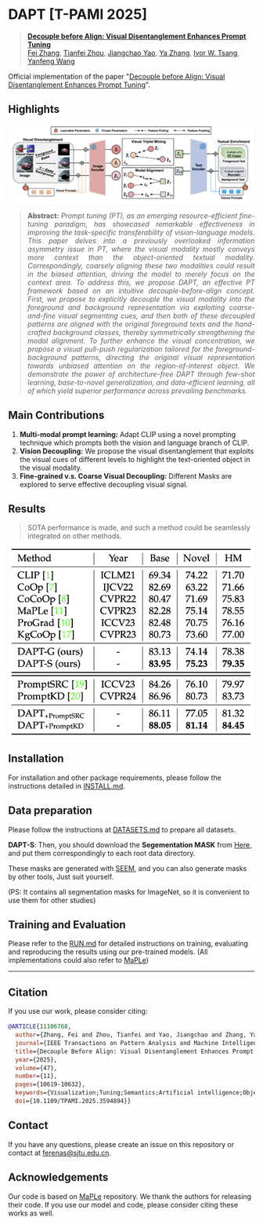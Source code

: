 # DAPT [T-PAMI 2025]



> [**Decouple before Align: Visual Disentanglement Enhances Prompt Tuning**](https://arxiv.org/abs/2210.03117)<br>
> [Fei Zhang](https://scholar.google.com/citations?hl=zh-CN&user=Omrg6UkAAAAJ), [Tianfei Zhou](https://www.tfzhou.com/), [Jiangchao Yao](https://sunarker.github.io/), [Ya Zhang](http://scholar.google.com/citations?user=pbjw9sMAAAAJ&hl=zh-CN), [Ivor W. Tsang](https://scholar.google.com.sg/citations?user=rJMOlVsAAAAJ&hl=en), [Yanfeng Wang](https://ieeexplore.ieee.org/author/37085615187)



Official implementation of the paper "[Decouple before Align: Visual Disentanglement
Enhances Prompt Tuning](https://arxiv.org/pdf/2508.00395)".





## Highlights

![main figure](docs/main_fig.png)
> **<p align="justify"> Abstract:** *Prompt tuning (PT), as an emerging resource-efficient fine-tuning paradigm, has showcased remarkable effectiveness in
improving the task-specific transferability of vision-language models. This paper delves into a previously overlooked information
asymmetry issue in PT, where the visual modality mostly conveys more context than the object-oriented textual modality. Correspondingly,
coarsely aligning these two modalities could result in the biased attention, driving the model to merely focus on the context area. To
address this, we propose DAPT, an effective PT framework based on an intuitive decouple-before-align concept. First, we propose to
explicitly decouple the visual modality into the foreground and background representation via exploiting coarse-and-fine visual
segmenting cues, and then both of these decoupled patterns are aligned with the original foreground texts and the hand-crafted
background classes, thereby symmetrically strengthening the modal alignment. To further enhance the visual concentration, we propose
a visual pull-push regularization tailored for the foreground-background patterns, directing the original visual representation towards
unbiased attention on the region-of-interest object. We demonstrate the power of architecture-free DAPT through few-shot learning,
base-to-novel generalization, and data-efficient learning, all of which yield superior performance across prevailing benchmarks.* </p>

## Main Contributions

1) **Multi-modal prompt learning:** Adapt CLIP using a novel prompting technique which prompts both the vision and language branch of CLIP.
2) **Vision Decoupling:**  We propose the visual disentanglement that exploits the
visual cues of different levels to highlight the text-oriented
object in the visual modality.
3) **Fine-grained v.s. Coarse Visual Decoupling:** Different Masks are explored to serve effective decoupling visual signal.

## Results
>SOTA performance is made, and such a method could be seamlessly integrated on other methods.

![main figure](docs/fig.png)


## Installation 
For installation and other package requirements, please follow the instructions detailed in [INSTALL.md](docs/INSTALL.md). 

## Data preparation
Please follow the instructions at [DATASETS.md](docs/DATASETS.md) to prepare all datasets.


**DAPT-S**: Then, you should download the **Segementation MASK** from [Here](https://drive.google.com/file/d/12BDM8X3ZynLVNqmkAMEvxVMk7vU9ILzv/view?usp=sharing), and put them correspondingly to each root data directory.

These masks are generated with [SEEM](https://github.com/UX-Decoder/Segment-Everything-Everywhere-All-At-Once), and you can also generate masks by other tools, Just suit yourself.

(PS: It contains all segmentation masks for ImageNet, so it is convenient to use them for other studies)



## Training and Evaluation
Please refer to the [RUN.md](docs/RUN.md) for detailed instructions on training, evaluating and reproducing the results using our pre-trained models. (All implementations could also refer to [MaPLe](https://github.com/muzairkhattak/multimodal-prompt-learning/tree/main))


<hr />

## Citation
If you use our work, please consider citing:
```bibtex
@ARTICLE{11106768,
  author={Zhang, Fei and Zhou, Tianfei and Yao, Jiangchao and Zhang, Ya and Tsang, Ivor W. and Wang, Yanfeng},
  journal={IEEE Transactions on Pattern Analysis and Machine Intelligence}, 
  title={Decouple Before Align: Visual Disentanglement Enhances Prompt Tuning}, 
  year={2025},
  volume={47},
  number={11},
  pages={10619-10632},
  keywords={Visualization;Tuning;Semantics;Artificial intelligence;Object oriented modeling;Accuracy;Image recognition;Context modeling;Training;Technological innovation;Prompt tuning;visual disentanglement;multi-modal learning},
  doi={10.1109/TPAMI.2025.3594894}}
```

## Contact
If you have any questions, please create an issue on this repository or contact at ferenas@sjtu.edu.cn.


## Acknowledgements

Our code is based on [MaPLe](https://github.com/muzairkhattak/multimodal-prompt-learning/tree/main) repository. We thank the authors for releasing their code. If you use our model and code, please consider citing these works as well.

